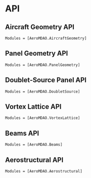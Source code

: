 # API

## Aircraft Geometry API

```@autodocs
Modules = [AeroMDAO.AircraftGeometry]
```

## Panel Geometry API

```@autodocs
Modules = [AeroMDAO.PanelGeometry]
```

## Doublet-Source Panel API

```@autodocs
Modules = [AeroMDAO.DoubletSource]
```

## Vortex Lattice API

```@autodocs
Modules = [AeroMDAO.VortexLattice]
```

## Beams API

```@autodocs
Modules = [AeroMDAO.Beams]
```

## Aerostructural API

```@autodocs
Modules = [AeroMDAO.Aerostructural]
```